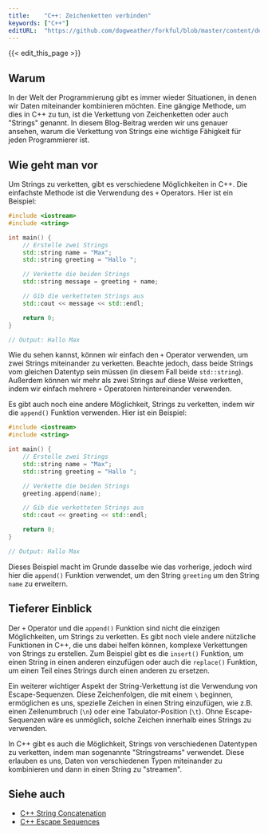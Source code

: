 ```yaml
---
title:    "C++: Zeichenketten verbinden"
keywords: ["C++"]
editURL:  "https://github.com/dogweather/forkful/blob/master/content/de/cpp/concatenating-strings.md"
---
```


{{< edit_this_page >}}

## Warum

In der Welt der Programmierung gibt es immer wieder Situationen, in denen wir Daten miteinander kombinieren möchten. Eine gängige Methode, um dies in C++ zu tun, ist die Verkettung von Zeichenketten oder auch "Strings" genannt. In diesem Blog-Beitrag werden wir uns genauer ansehen, warum die Verkettung von Strings eine wichtige Fähigkeit für jeden Programmierer ist.

## Wie geht man vor

Um Strings zu verketten, gibt es verschiedene Möglichkeiten in C++. Die einfachste Methode ist die Verwendung des `+` Operators. Hier ist ein Beispiel:

```C++
#include <iostream>
#include <string>

int main() {
    // Erstelle zwei Strings
    std::string name = "Max";
    std::string greeting = "Hallo ";

    // Verkette die beiden Strings
    std::string message = greeting + name;

    // Gib die verketteten Strings aus
    std::cout << message << std::endl;

    return 0;
}

// Output: Hallo Max
```

Wie du sehen kannst, können wir einfach den `+` Operator verwenden, um zwei Strings miteinander zu verketten. Beachte jedoch, dass beide Strings vom gleichen Datentyp sein müssen (in diesem Fall beide `std::string`). Außerdem können wir mehr als zwei Strings auf diese Weise verketten, indem wir einfach mehrere `+` Operatoren hintereinander verwenden.

Es gibt auch noch eine andere Möglichkeit, Strings zu verketten, indem wir die `append()` Funktion verwenden. Hier ist ein Beispiel:

```C++
#include <iostream>
#include <string>

int main() {
    // Erstelle zwei Strings
    std::string name = "Max";
    std::string greeting = "Hallo ";

    // Verkette die beiden Strings
    greeting.append(name);

    // Gib die verketteten Strings aus
    std::cout << greeting << std::endl;

    return 0;
}

// Output: Hallo Max
```

Dieses Beispiel macht im Grunde dasselbe wie das vorherige, jedoch wird hier die `append()` Funktion verwendet, um den String `greeting` um den String `name` zu erweitern.

## Tieferer Einblick

Der `+` Operator und die `append()` Funktion sind nicht die einzigen Möglichkeiten, um Strings zu verketten. Es gibt noch viele andere nützliche Funktionen in C++, die uns dabei helfen können, komplexe Verkettungen von Strings zu erstellen. Zum Beispiel gibt es die `insert()` Funktion, um einen String in einen anderen einzufügen oder auch die `replace()` Funktion, um einen Teil eines Strings durch einen anderen zu ersetzen.

Ein weiterer wichtiger Aspekt der String-Verkettung ist die Verwendung von Escape-Sequenzen. Diese Zeichenfolgen, die mit einem `\` beginnen, ermöglichen es uns, spezielle Zeichen in einen String einzufügen, wie z.B. einen Zeilenumbruch (`\n`) oder eine Tabulator-Position (`\t`). Ohne Escape-Sequenzen wäre es unmöglich, solche Zeichen innerhalb eines Strings zu verwenden.

In C++ gibt es auch die Möglichkeit, Strings von verschiedenen Datentypen zu verketten, indem man sogenannte "Stringstreams" verwendet. Diese erlauben es uns, Daten von verschiedenen Typen miteinander zu kombinieren und dann in einen String zu "streamen".

## Siehe auch

- [C++ String Concatenation](https://www.geeksforgeeks.org/concatenate-strings-in-c-using-operator-append-stringstream/)
- [C++ Escape Sequences](https://www.tutorialspoint.com/cplusplus/cpp_strings.htm)